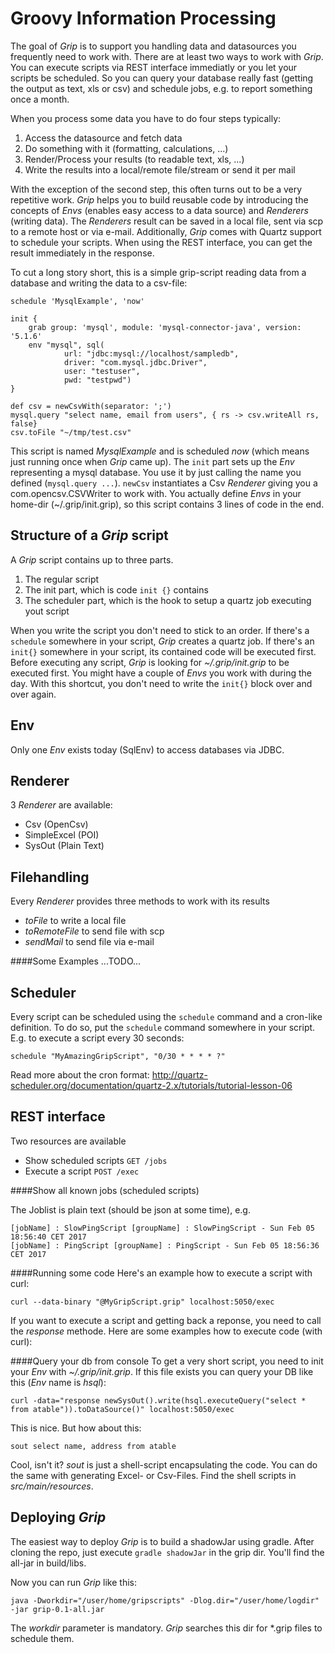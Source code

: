 Groovy Information Processing
======

The goal of *Grip* is to support you handling data and datasources you frequently need to work with.
There are at least two ways to work with *Grip*. You can execute scripts via REST interface immediatly or you let your scripts be scheduled.
So you can query your database really fast (getting the output as text, xls or csv) and schedule jobs, e.g. to report something once a month.

When you process some data you have to do four steps typically:

1. Access the datasource and fetch data
2. Do something with it (formatting, calculations, ...)
3. Render/Process your results (to readable text, xls, ...)
4. Write the results into a local/remote file/stream or send it per mail

With the exception of the second step, this often turns out to be a very repetitive work.
*Grip* helps you to build reusable code by introducing the concepts of *Envs* (enables easy access to a data source) and *Renderers* (writing data). The *Renderers* result can be saved in a local file, sent via scp to a remote host or via e-mail.
Additionally, *Grip* comes with Quartz support to schedule your scripts. When using the REST interface, you can get the result immediately in the response.

To cut a long story short, this is a simple grip-script reading data from a database and writing the data to a csv-file:

```
schedule 'MysqlExample', 'now'

init {
    grab group: 'mysql', module: 'mysql-connector-java', version: '5.1.6'
    env "mysql", sql(
            url: "jdbc:mysql://localhost/sampledb",
            driver: "com.mysql.jdbc.Driver",
            user: "testuser",
            pwd: "testpwd")
}

def csv = newCsvWith(separator: ';')
mysql.query "select name, email from users", { rs -> csv.writeAll rs, false}
csv.toFile "~/tmp/test.csv"
```
This script is named *MysqlExample* and is scheduled *now* (which means just running once when *Grip* came up).
The `init` part sets up the *Env* representing a mysql database.
You use it by just calling the name you defined (`mysql.query ...`).
`newCsv` instantiates a Csv *Renderer* giving you a com.opencsv.CSVWriter to work with.
You actually define *Envs* in your home-dir (~/.grip/init.grip), so this script contains 3 lines of code in the end.

Structure of a *Grip* script
------
A *Grip* script contains up to three parts.

1. The regular script
2. The init part, which is code `init {}` contains
3. The scheduler part, which is the hook to setup a quartz job executing yout script

When you write the script you don't need to stick to an order.
If there's a `schedule` somewhere in your script, *Grip* creates a quartz job.
If there's an `init{}` somewhere in your script, its contained code will be executed first. Before executing any script, *Grip* is looking for *~/.grip/init.grip* to be executed first. You might have a couple of *Envs* you work with during the day. With this shortcut, you don't need to write the ```init{}``` block over and over again.

Env
------
Only one *Env* exists today (SqlEnv) to access databases via JDBC.

Renderer
------
3 *Renderer* are available:
* Csv (OpenCsv)
* SimpleExcel (POI)
* SysOut (Plain Text)

Filehandling
------
Every *Renderer* provides three methods to work with its results
 * *toFile* to write a local file
 * *toRemoteFile* to send file with scp
 * *sendMail* to send file via e-mail
 
####Some Examples
 ...TODO...


Scheduler
------
Every script can be scheduled using the `schedule` command and a cron-like definition.
To do so, put the `schedule` command somewhere in your script. E.g. to execute a script every 30 seconds:

```schedule "MyAmazingGripScript", "0/30 * * * * ?"```

Read more about the cron format: http://quartz-scheduler.org/documentation/quartz-2.x/tutorials/tutorial-lesson-06

REST interface
------
Two resources are available
* Show scheduled scripts ```GET /jobs```
* Execute a script ```POST /exec```

####Show all known jobs (scheduled scripts)

The Joblist is plain text (should be json at some time), e.g.
```
[jobName] : SlowPingScript [groupName] : SlowPingScript - Sun Feb 05 18:56:40 CET 2017
[jobName] : PingScript [groupName] : PingScript - Sun Feb 05 18:56:36 CET 2017
```

####Running some code
Here's an example how to execute a script with curl:

```curl --data-binary "@MyGripScript.grip" localhost:5050/exec```


If you want to execute a script and getting back a reponse, you need to call the *response* methode.
Here are some examples how to execute code (with curl):

####Query your db from console
To get a very short script, you need to init your *Env* with *~/.grip/init.grip*.
If this file exists you can query your DB like this (*Env* name is *hsql*):
 
```curl -data="response newSysOut().write(hsql.executeQuery("select * from atable")).toDataSource()" localhost:5050/exec```

This is nice. But how about this:

```sout select name, address from atable```

Cool, isn't it? *sout* is just a shell-script encapsulating the code.
You can do the same with generating Excel- or Csv-Files. Find the shell scripts in *src/main/resources*.

Deploying *Grip*
------
The easiest way to deploy *Grip* is to build a shadowJar using gradle.
After cloning the repo, just execute ```gradle shadowJar``` in the grip dir. You'll find the all-jar in build/libs.

Now you can run *Grip* like this:

```java -Dworkdir="/user/home/gripscripts" -Dlog.dir="/user/home/logdir" -jar grip-0.1-all.jar```

The *workdir* parameter is mandatory. *Grip* searches this dir for *.grip files to schedule them.